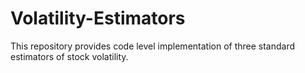 # Volatility-Estimators
This repository provides code level implementation of three standard estimators of stock volatility.
